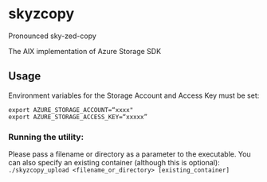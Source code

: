# skyzcopy

Pronounced sky-zed-copy

The AIX implementation of Azure Storage SDK

## Usage
Environment variables for the Storage Account and Access Key must be set:

```
export AZURE_STORAGE_ACCOUNT=“xxxx"
export AZURE_STORAGE_ACCESS_KEY=“xxxxx”
```

### Running the utility:

Please pass a filename or directory as a parameter to the executable. You can also specify an existing container (although this is optional):
```./skyzcopy_upload <filename_or_directory> [existing_container]```
